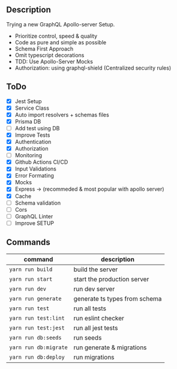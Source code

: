 ## Description

Trying a new GraphQL Apollo-server Setup.

- Prioritize control, speed & quality
- Code as pure and simple as possible
- Schema First Approach
- Omit typescript decorations
- TDD: Use Apollo-Server Mocks
- Authorization: using graphql-shield (Centralized security rules)

## ToDo

- [x] Jest Setup
- [x] Service Class
- [x] Auto import resolvers + schemas files
- [x] Prisma DB
- [ ] Add test using DB
- [x] Improve Tests
- [x] Authentication
- [x] Authorization
- [ ] Monitoring
- [x] Github Actions CI/CD
- [x] Input Validations
- [x] Error Formating
- [x] Mocks
- [x] Express -> (recommeded & most popular with apollo server)
- [x] Cache
- [ ] Schema validation
- [ ] Cors
- [ ] GraphQL Linter
- [ ] Improve SETUP

## Commands

| command               | description                   |
| --------------------- | ----------------------------- |
| `yarn run build`      | build the server              |
| `yarn run start`      | start the production server   |
| `yarn run dev`        | run dev server                |
| `yarn run generate`   | generate ts types from schema |
| `yarn run test`       | run all tests                 |
| `yarn run test:lint`  | run eslint checker            |
| `yarn run test:jest`  | run all jest tests            |
| `yarn run db:seeds`   | run seeds                     |
| `yarn run db:migrate` | run generate & migrations     |
| `yarn run db:deploy`  | run migrations                |
